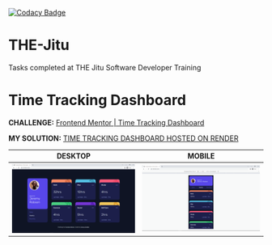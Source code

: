 [![Codacy Badge](https://app.codacy.com/project/badge/Grade/b2ead42d866d47da90ac89b76a2fd79e)](https://app.codacy.com/gh/JoshuaOndieki/time-tracking-dashboard/dashboard?utm_source=gh&utm_medium=referral&utm_content=&utm_campaign=Badge_grade)

# THE-Jitu

Tasks completed at THE Jitu Software Developer Training

# Time Tracking Dashboard

**CHALLENGE:** [Frontend Mentor | Time Tracking Dashboard](https://www.frontendmentor.io/challenges/time-tracking-dashboard-UIQ7167Jw)

**MY SOLUTION:** [TIME TRACKING DASHBOARD HOSTED ON RENDER](https://time-tracking-dashboard-tphf.onrender.com/)

| DESKTOP | MOBILE |
| -- | -- |
| ![MY DESKTOP DESIGN](screenshots/my-desktop-design.png) | ![MY MOBILE DESIGN](screenshots/my-mobile-design.png) |